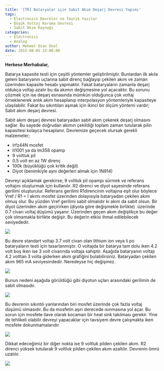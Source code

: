 ```yaml
---
title: '[TR] Bataryalar için Sabit Akım Deşarj Devresi Yapımı'
tags:
  - Electronics Devreler ve Teorik Yazılar
  - Düşük Voltaj Koruma Devresi
  - Sabit Akım Kaynağı
categories:
  - Electronics
  - Analog
author: Mehmet Ozan Ünal
date: 2015-08-05 15:08:00
---
```


**Herkese Merhabalar,**

Batarya kapasite testi için çeşitli yöntemler geliştirilmiştir. Bunlardan ilk
akıla geleni bataryanın uçlarına sabit direnç bağlayıp çekilen akım ve zaman
üzerinden kapasite hesabı yapmaktır. Fakat bataryaların zamanla deşarj oldukça
voltajı azalır bu da akımın değişmesine yol açacaktır. Bu sorunu çözmek için ise
deşarj esnasında mümkün olduğunca çok voltaj örneklenerek anlık akım hesaplanıp
interpolasyon yöntemleriyle kapasiteye ulaşılabilir. Fakat bu sıkıntıları aşmak
için ikinci bir ölçüm yöntemi vardır; Sabit akım deşarj devresi.

Sabit akım deşarj devresi bataryadan sabit akım çekerek deşarj olmasını sağlar.
Bu sayede doğrudan akımın çekildiği toplam zaman tutularak pilin kapasitesi
kolayca hesaplanır. Devremize geçecek olursak gerekli malzemeler;

- Irfz44N mosfet
- lt1001 ya da lm358 opamp
- 9 voltluk pil
- 0.5 volt en az 1W direnç
- 100k (büyüklüğü çok kritik değil)
- Diyot (benimkiyle aynı değerleri almak için 1N914)

Devreyi açıklamak gerekirse; 9 voltluk pil opampı sürmek ve referans voltajını
oluşturmak için kullanılır. R2 direnci ve diyot sayesinde referans gerilimi
oluşturulur. Referans gerilimi R1direncinin voltajına eşit olur böylece Vref /
R1 = I akımı mosfet üzerinden dolayısıyla bataryadan çekilen akım olmuş olur. Bu
yüzden Vref gerilimi sabit olmalıdır ki akım da sabit olsun. Bir diyot üzerinden
akım geçirirken (diyota göre değişmekle birlikte)  üzerinde 0.7 civarı voltaj
düşümü yaşanır. Üzerinden geçen akım değiştikçe bu değer çok olmamakla birlikte
değişir. Bu değerin etkisi ihmal edilebilecek seviyededir.

![](https://1.bp.blogspot.com/-pBlrI4-Ue6s/VcDK8mgNBFI/AAAAAAAAM6A/uZ1J1A-n3go/s720/Capture0.JPG)

Bu devre standart voltajı 3.7 volt civarı olan lithium ion veya li po
bataryaların testi için tasarlanmıştır. O voltajda bir batarya tam dolu iken 4.2
volt boş iken ise 3 volt civarında voltaja sahiptir. Aşağıda bataryanın voltajı
4.2 volttan 3 volta giderken akım grafiğini bulabilirsiniz. Bataryadan çekilen
akım 965 mA seviyesindedir. Neredeyse hiç değişmez.

![](https://2.bp.blogspot.com/--e9hAYwYo-8/VcGiFw9bw6I/AAAAAAAAM6Y/huYk6_wz41E/s720/Capture.JPG)

Bunun nedeni aşağıda görüldüğü gibi diyotun uçları arasındaki gerilimin de sabit
olmasıdır.

![](https://3.bp.blogspot.com/-UhmDvixo9xw/VcDK9wJqbrI/AAAAAAAAM5g/9r4T00zF80E/s720/Capture5.JPG)

Bu devrenin sıkıntılı yanlarından biri mosfet üzerinde çok fazla voltaj düşümü
olmasıdır. Bu da mosfetin aşırı derecede ısınmasına yol açar. Bu sorun için
mosfete ilave olarak kocaman bir heat sink takılması gerekir. Yine de tehlikeli
olabilir devreyi yapacaklar için tavsiyem devre çalışmakta iken mosfete
dokunmamalarıdır.

![](https://2.bp.blogspot.com/-giXh4Sp-5yQ/VcDK9P3Sy0I/AAAAAAAAM5c/MMIaNP1OgIs/s720/Capture3.JPG)

Dikkat edeceğimiz bir diğer nokta ise 9 voltluk pilden çekilen akım. R2 direnci
yüksek tutularak 9 voltluk pilden çekilen akım azaltılır. Devrenin ömrü
uzatılır.

![](https://1.bp.blogspot.com/-ypKD-3LarxM/VcDK-Fb28CI/AAAAAAAAM5k/iL3HE5C0Y1k/s720/Capture6.JPG)

